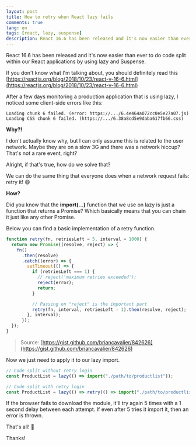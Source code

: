 ```yaml
---
layout: post
title: How to retry when React lazy fails
comments: true
lang: en
tags: [react, lazy, suspense]
description: React 16.6 has been released and it's now easier than ever to do code split within our React applications by using lazy and Suspense. After a few days monitoring a production application that is using lazy, I noticed a couple of client-side errors when downloading asynchronous modules. Learn how to mitigate this.
---
```


React 16.6 has been released and it's now easier than ever to do code split within our React applications by using lazy and Suspense.

If you don't know what I'm talking about, you should definitely read this [https://reactjs.org/blog/2018/10/23/react-v-16-6.html](https://reactjs.org/blog/2018/10/23/react-v-16-6.html)

After a few days monitoring a production application that is using lazy, I noticed some client-side errors like this:

```
Loading chunk 6 failed. (error: https://.../6.4e464a072cc0e5e27a07.js)
Loading CSS chunk 6 failed. (https://.../6.38a8cd5e9daba617fb66.css)	
```

**Why?!**

I don't actually know why, but I can only assume this is related to the user network. Maybe they are on a slow 3G and there was a network hiccup? That's not a rare event, right?

Alright, if that's true, how do we solve that?

We can do the same thing that everyone does when a network request fails: retry it! 😄

**How?**

Did you know that the **import(...)** function that we use on lazy is just a function that returns a Promise? Which basically means that you can chain it just like any other Promise.

Below you can find a basic implementation of a retry function.

```javascript
function retry(fn, retriesLeft = 5, interval = 1000) {
  return new Promise((resolve, reject) => {
    fn()
      .then(resolve)
      .catch((error) => {
        setTimeout(() => {
          if (retriesLeft === 1) {
            // reject('maximum retries exceeded');
            reject(error);
            return;
          }

          // Passing on "reject" is the important part
          retry(fn, interval, retriesLeft - 1).then(resolve, reject);
        }, interval);
      });
  });
}
```
> Source: [https://gist.github.com/briancavalier/842626](https://gist.github.com/briancavalier/842626)

Now we just need to apply it to our lazy import.

```javascript
// Code split without retry login
const ProductList = lazy(() => import("./path/to/productlist"));

// Code split with retry login
const ProductList = lazy(() => retry(() => import("./path/to/productlist")));
```

If the browser fails to download the module, it'll try again 5 times with a 1 second delay between each attempt. If even after 5 tries it import it, then an error is thrown.

That's all! 🎉

Thanks!